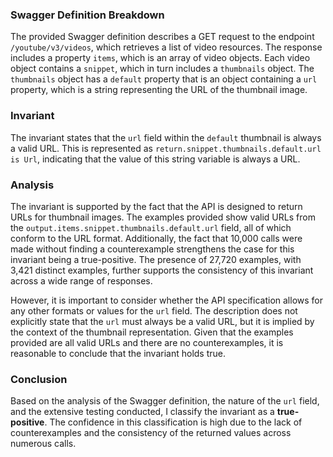 ### Swagger Definition Breakdown
The provided Swagger definition describes a GET request to the endpoint `/youtube/v3/videos`, which retrieves a list of video resources. The response includes a property `items`, which is an array of video objects. Each video object contains a `snippet`, which in turn includes a `thumbnails` object. The `thumbnails` object has a `default` property that is an object containing a `url` property, which is a string representing the URL of the thumbnail image.

### Invariant
The invariant states that the `url` field within the `default` thumbnail is always a valid URL. This is represented as `return.snippet.thumbnails.default.url is Url`, indicating that the value of this string variable is always a URL.

### Analysis
The invariant is supported by the fact that the API is designed to return URLs for thumbnail images. The examples provided show valid URLs from the `output.items.snippet.thumbnails.default.url` field, all of which conform to the URL format. Additionally, the fact that 10,000 calls were made without finding a counterexample strengthens the case for this invariant being a true-positive. The presence of 27,720 examples, with 3,421 distinct examples, further supports the consistency of this invariant across a wide range of responses.

However, it is important to consider whether the API specification allows for any other formats or values for the `url` field. The description does not explicitly state that the `url` must always be a valid URL, but it is implied by the context of the thumbnail representation. Given that the examples provided are all valid URLs and there are no counterexamples, it is reasonable to conclude that the invariant holds true.

### Conclusion
Based on the analysis of the Swagger definition, the nature of the `url` field, and the extensive testing conducted, I classify the invariant as a **true-positive**. The confidence in this classification is high due to the lack of counterexamples and the consistency of the returned values across numerous calls.
